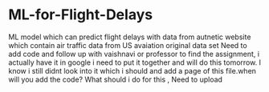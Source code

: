# ML-for-Flight-Delays
ML model which can predict flight delays with data from autnetic website which contain air traffic data from US avaiation original data set
Need to add code and follow up with vaishnavi or professor to find the assignment, i actually have it in google i need to put it together and will do this tomorrow. I know i still didnt look into it which i should and add a page of this file.when will you add the code?
What should i do for this , Need to upload

